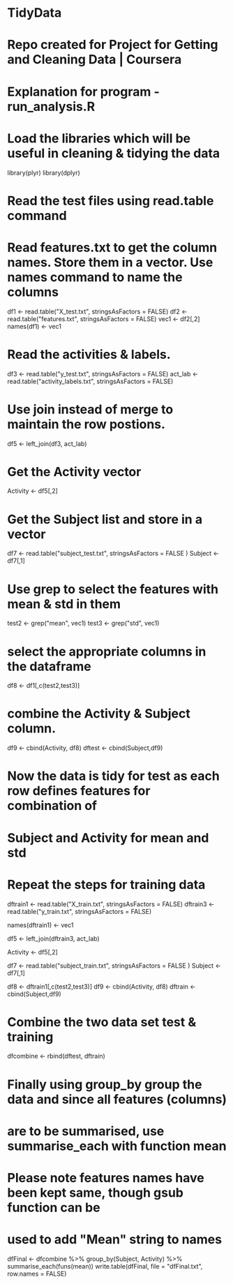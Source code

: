 # TidyData
# Repo created for Project for Getting and Cleaning Data | Coursera
# Explanation for program - run_analysis.R

# Load the libraries which will be useful in cleaning & tidying the data

library(plyr)
library(dplyr)

# Read the test files using read.table command
# Read features.txt to get the column names. Store them in a vector. Use names command to name the columns

df1 <- read.table("X_test.txt", stringsAsFactors = FALSE)
df2 <- read.table("features.txt", stringsAsFactors = FALSE)
vec1 <- df2[,2]
names(df1) <- vec1

# Read the activities & labels. 

df3 <- read.table("y_test.txt", stringsAsFactors = FALSE)
act_lab <- read.table("activity_labels.txt", stringsAsFactors = FALSE)

# Use join instead of merge to maintain the row postions.

df5 <- left_join(df3, act_lab)

# Get the Activity vector 
Activity <- df5[,2]

# Get the Subject list and store in a vector
df7 <-  read.table("subject_test.txt", stringsAsFactors = FALSE )
Subject <- df7[,1]


# Use grep to select the features with mean & std in them
test2 <- grep("mean", vec1)
test3 <- grep("std", vec1)

# select the appropriate columns in the dataframe
df8 <- df1[,c(test2,test3)]

# combine the Activity & Subject column.
df9 <- cbind(Activity, df8)
dftest <- cbind(Subject,df9)

# Now the data is tidy for test as each row defines features for combination of 
# Subject and Activity for mean and std

# Repeat the steps for training data

dftrain1 <- read.table("X_train.txt", stringsAsFactors = FALSE)
dftrain3 <- read.table("y_train.txt", stringsAsFactors = FALSE)

names(dftrain1) <- vec1

df5 <- left_join(dftrain3, act_lab)


Activity <- df5[,2]

df7 <-  read.table("subject_train.txt", stringsAsFactors = FALSE )
Subject <- df7[,1]

df8 <- dftrain1[,c(test2,test3)]
df9 <- cbind(Activity, df8)
dftrain <- cbind(Subject,df9)

# Combine the two data set test & training

dfcombine <- rbind(dftest, dftrain)

# Finally using group_by group the data and since all features (columns)
# are to be summarised, use summarise_each with function mean
# Please note features names have been kept same, though gsub function can be
# used to add "Mean" string to names

dfFinal <- dfcombine %>% group_by(Subject, Activity) %>% summarise_each(funs(mean))
write.table(dfFinal, file = "dfFinal.txt", row.names = FALSE)

